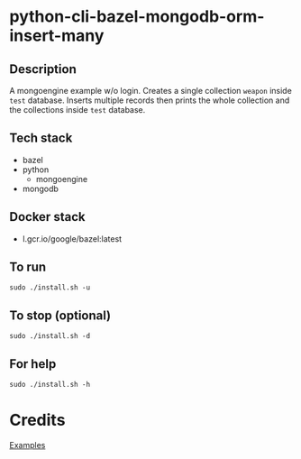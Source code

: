 # python-cli-bazel-mongodb-orm-insert-many

## Description
A mongoengine example w/o login.
Creates a single collection `weapon`
inside `test` database. Inserts multiple
records then prints the whole
collection and the collections inside
`test` database.

## Tech stack
- bazel
- python
  - mongoengine
- mongodb

## Docker stack
- l.gcr.io/google/bazel:latest

## To run
`sudo ./install.sh -u`

## To stop (optional)
`sudo ./install.sh -d`

## For help
`sudo ./install.sh -h`

# Credits
[Examples](https://www.tutorialspoint.com/mongoengine/index.htm)
